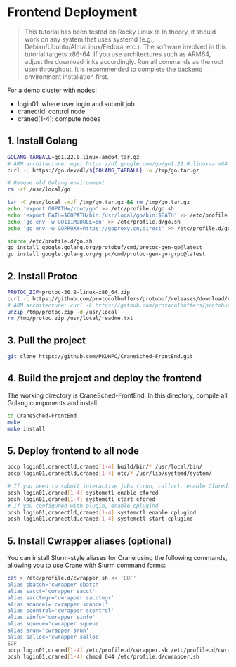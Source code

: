 # Frontend Deployment
>This tutorial has been tested on Rocky Linux 9. In theory, it should work on any system that uses systemd (e.g., Debian/Ubuntu/AlmaLinux/Fedora, etc.).
>The software involved in this tutorial targets x86-64. If you use architectures such as ARM64, adjust the download links accordingly.
>Run all commands as the root user throughout. It is recommended to complete the backend environment installation first.

For a demo cluster with nodes:
- login01: where user login and submit job
- cranectld: control node
- craned[1-4]: compute nodes
## 1. Install Golang
```bash
GOLANG_TARBALL=go1.22.0.linux-amd64.tar.gz
# ARM architecture: wget https://dl.google.com/go/go1.22.0.linux-arm64.tar.gz
curl -L https://go.dev/dl/${GOLANG_TARBALL} -o /tmp/go.tar.gz

# Remove old Golang environment
rm -rf /usr/local/go

tar -C /usr/local -xzf /tmp/go.tar.gz && rm /tmp/go.tar.gz
echo 'export GOPATH=/root/go' >> /etc/profile.d/go.sh
echo 'export PATH=$GOPATH/bin:/usr/local/go/bin:$PATH' >> /etc/profile.d/go.sh
echo 'go env -w GO111MODULE=on' >> /etc/profile.d/go.sh
echo 'go env -w GOPROXY=https://goproxy.cn,direct' >> /etc/profile.d/go.sh

source /etc/profile.d/go.sh
go install google.golang.org/protobuf/cmd/protoc-gen-go@latest
go install google.golang.org/grpc/cmd/protoc-gen-go-grpc@latest
```

## 2. Install Protoc
```bash
PROTOC_ZIP=protoc-30.2-linux-x86_64.zip
curl -L https://github.com/protocolbuffers/protobuf/releases/download/v30.2/${PROTOC_ZIP} -o /tmp/protoc.zip
# ARM architecture: curl -L https://github.com/protocolbuffers/protobuf/releases/download/v23.2/protoc-23.2-linux-aarch_64.zip -o /tmp/protoc.zip
unzip /tmp/protoc.zip -d /usr/local
rm /tmp/protoc.zip /usr/local/readme.txt
```

## 3. Pull the project
```bash
git clone https://github.com/PKUHPC/CraneSched-FrontEnd.git
```

## 4. Build the project and deploy the frontend

The working directory is CraneSched-FrontEnd. In this directory, compile all Golang components and install.
```bash
cd CraneSched-FrontEnd
make
make install
```

## 5. Deploy frontend to all node

```bash
pdcp login01,cranectld,craned[1-4] build/bin/* /usr/local/bin/
pdcp login01,cranectld,craned[1-4] etc/* /usr/lib/systemd/system/

# If you need to submit interactive jobs (crun, calloc), enable Cfored:
pdsh login01,craned[1-4] systemctl enable cfored
pdsh login01,craned[1-4] systemctl start cfored
# If you configured with plugin, enable cplugind
pdsh login01,cranectld,craned[1-4] systemctl enable cplugind
pdsh login01,cranectld,craned[1-4] systemctl start cplugind
```

## 5. Install Cwrapper aliases (optional)
You can install Slurm-style aliases for Crane using the following commands, allowing you to use Crane with Slurm command forms:
```bash
cat > /etc/profile.d/cwrapper.sh << 'EOF'
alias sbatch='cwrapper sbatch'
alias sacct='cwrapper sacct'
alias sacctmgr='cwrapper sacctmgr'
alias scancel='cwrapper scancel'
alias scontrol='cwrapper scontrol'
alias sinfo='cwrapper sinfo'
alias squeue='cwrapper squeue'
alias srun='cwrapper srun'
alias salloc='cwrapper salloc'
EOF
pdcp login01,craned[1-4] /etc/profile.d/cwrapper.sh /etc/profile.d/cwrapper.sh
pdsh login01,craned[1-4] chmod 644 /etc/profile.d/cwrapper.sh
```